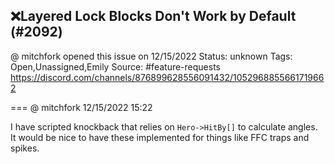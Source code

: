 ## ❌Layered Lock Blocks Don't Work by Default (#2092)
@ mitchfork opened this issue on 12/15/2022
Status: unknown
Tags: Open,Unassigned,Emily
Source: #feature-requests https://discord.com/channels/876899628556091432/1052968855661719662


=== @ mitchfork 12/15/2022 15:22

I have scripted knockback that relies on `Hero->HitBy[]` to calculate angles.  It would be nice to have  these implemented for things like FFC traps and spikes.
